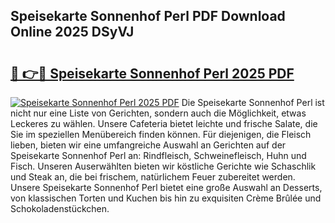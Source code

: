## Speisekarte Sonnenhof Perl PDF Download Online 2025 DSyVJ

# <h2><a href="http://gc6y9i.nevu.top/?p=Speisekarte+Sonnenhof+Perl">🔗 👉🔴 Speisekarte Sonnenhof Perl 2025 PDF</a></h2>

[![Speisekarte Sonnenhof Perl 2025 PDF](https://i.imgur.com/dBaPXMq.png)](http://gc6y9i.nevu.top/?p=Speisekarte+Sonnenhof+Perl)
Die Speisekarte Sonnenhof Perl ist nicht nur eine Liste von Gerichten, sondern auch die Möglichkeit, etwas Leckeres zu wählen. Unsere Cafeteria bietet leichte und frische Salate, die Sie im speziellen Menübereich finden können. Für diejenigen, die Fleisch lieben, bieten wir eine umfangreiche Auswahl an Gerichten auf der Speisekarte Sonnenhof Perl an: Rindfleisch, Schweinefleisch, Huhn und Fisch. Unseren Auserwählten bieten wir köstliche Gerichte wie Schaschlik und Steak an, die bei frischem, natürlichem Feuer zubereitet werden. Unsere Speisekarte Sonnenhof Perl bietet eine große Auswahl an Desserts, von klassischen Torten und Kuchen bis hin zu exquisiten Crème Brûlée und Schokoladenstückchen.
